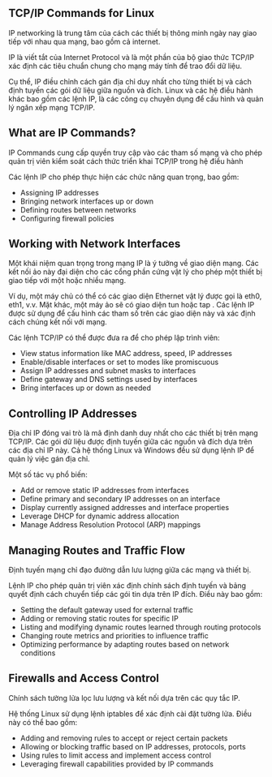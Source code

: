 ## TCP/IP Commands for Linux

IP networking là trung tâm của cách các thiết bị thông minh ngày nay giao tiếp với nhau qua mạng, bao gồm cả internet.

IP là viết tắt của Internet Protocol và là một phần của bộ giao thức TCP/IP xác định các tiêu chuẩn chung cho mạng máy tính để trao đổi dữ liệu.

Cụ thể, IP điều chỉnh cách gán địa chỉ duy nhất cho từng thiết bị và cách định tuyến các gói dữ liệu giữa nguồn và đích. Linux và các hệ điều hành khác bao gồm các lệnh IP, là các công cụ chuyên dụng để cấu hình và quản lý ngăn xếp mạng TCP/IP.

## What are IP Commands?

IP Commands cung cấp quyền truy cập vào các tham số mạng và cho phép quản trị viên kiểm soát cách thức triển khai TCP/IP trong hệ điều hành

Các lệnh IP cho phép thực hiện các chức năng quan trọng, bao gồm:  

- Assigning IP addresses
- Bringing network interfaces up or down
- Defining routes between networks
- Configuring firewall policies

## Working with Network Interfaces

Một khái niệm quan trọng trong mạng IP là ý tưởng về giao diện mạng. Các kết nối ảo này đại diện cho các cổng phần cứng vật lý cho phép một thiết bị giao tiếp với một hoặc nhiều mạng.

Ví dụ, một máy chủ có thể có các giao diện Ethernet vật lý được gọi là eth0, eth1, v.v. Mặt khác, một máy ảo sẽ có giao diện tun hoặc tap . Các lệnh IP được sử dụng để cấu hình các tham số trên các giao diện này và xác định cách chúng kết nối với mạng. 

Các lệnh TCP/IP có thể được đưa ra để cho phép lập trình viên:

- View status information like MAC address, speed, IP addresses
- Enable/disable interfaces or set to modes like promiscuous
- Assign IP addresses and subnet masks to interfaces
- Define gateway and DNS settings used by interfaces
- Bring interfaces up or down as needed

## Controlling IP Addresses

Địa chỉ IP đóng vai trò là mã định danh duy nhất cho các thiết bị trên mạng TCP/IP. Các gói dữ liệu được định tuyến giữa các nguồn và đích dựa trên các địa chỉ IP này. Cả hệ thống Linux và Windows đều sử dụng lệnh IP để quản lý việc gán địa chỉ. 

Một số tác vụ phổ biến:

- Add or remove static IP addresses from interfaces
- Define primary and secondary IP addresses on an interface
- Display currently assigned addresses and interface properties
- Leverage DHCP for dynamic address allocation
- Manage Address Resolution Protocol (ARP) mappings

## Managing Routes and Traffic Flow

Định tuyến mạng chỉ đạo đường dẫn lưu lượng giữa các mạng và thiết bị. 

Lệnh IP cho phép quản trị viên xác định chính sách định tuyến và bảng quyết định cách chuyển tiếp các gói tin dựa trên IP đích. Điều này bao gồm:

- Setting the default gateway used for external traffic
- Adding or removing static routes for specific IP
- Listing and modifying dynamic routes learned through routing protocols
- Changing route metrics and priorities to influence traffic
- Optimizing performance by adapting routes based on network conditions

## Firewalls and Access Control

Chính sách tường lửa lọc lưu lượng và kết nối dựa trên các quy tắc IP. 

Hệ thống Linux sử dụng lệnh iptables để xác định cài đặt tường lửa. Điều này có thể bao gồm:

- Adding and removing rules to accept or reject certain packets
- Allowing or blocking traffic based on IP addresses, protocols, ports
- Using rules to limit access and implement access control
- Leveraging firewall capabilities provided by IP commands
